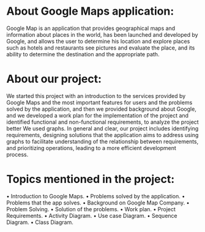 # About Google Maps application:
Google Map is an application that provides geographical maps and information about places in the world, has been launched and developed by Google, and allows the user to determine his location and explore places such as hotels and restaurants see pictures and evaluate the place, and its ability to determine the destination and the appropriate path.

# About our project:
We started this project with an introduction to the services provided by Google Maps and the most important features for users and the problems solved by the application, and then we provided background about Google, and we developed a work plan for the implementation of the project and identified functional and non-functional requirements, to analyze the project better We used graphs. 
In general and clear, our project includes identifying requirements, designing solutions that the application aims to address using graphs to facilitate understanding of the relationship between requirements, and prioritizing operations, leading to a more efficient development process.

# Topics mentioned in the project:
•	Introduction to Google Maps.
•	Problems solved by the application.
•	Problems that the app solves.
•	Background on Google Map Company.
•	Problem Solving.
•	Solution of the problems.
•	Work plan.
•	Project Requirements.
•	Activity Diagram.
•	Use case Diagram.
•	Sequence Diagram.
•	Class Diagram.
